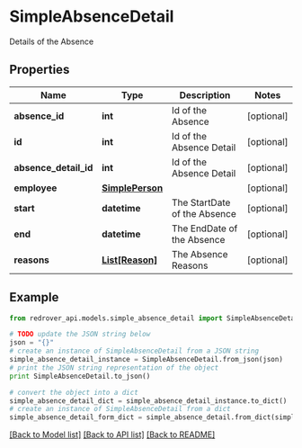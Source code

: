 # SimpleAbsenceDetail

Details of the Absence

## Properties

Name | Type | Description | Notes
------------ | ------------- | ------------- | -------------
**absence_id** | **int** | Id of the Absence | [optional] 
**id** | **int** | Id of the Absence Detail | [optional] 
**absence_detail_id** | **int** | Id of the Absence Detail | [optional] 
**employee** | [**SimplePerson**](SimplePerson.md) |  | [optional] 
**start** | **datetime** | The StartDate of the Absence | [optional] 
**end** | **datetime** | The EndDate of the Absence | [optional] 
**reasons** | [**List[Reason]**](Reason.md) | The Absence Reasons | [optional] 

## Example

```python
from redrover_api.models.simple_absence_detail import SimpleAbsenceDetail

# TODO update the JSON string below
json = "{}"
# create an instance of SimpleAbsenceDetail from a JSON string
simple_absence_detail_instance = SimpleAbsenceDetail.from_json(json)
# print the JSON string representation of the object
print SimpleAbsenceDetail.to_json()

# convert the object into a dict
simple_absence_detail_dict = simple_absence_detail_instance.to_dict()
# create an instance of SimpleAbsenceDetail from a dict
simple_absence_detail_form_dict = simple_absence_detail.from_dict(simple_absence_detail_dict)
```
[[Back to Model list]](../README.md#documentation-for-models) [[Back to API list]](../README.md#documentation-for-api-endpoints) [[Back to README]](../README.md)



